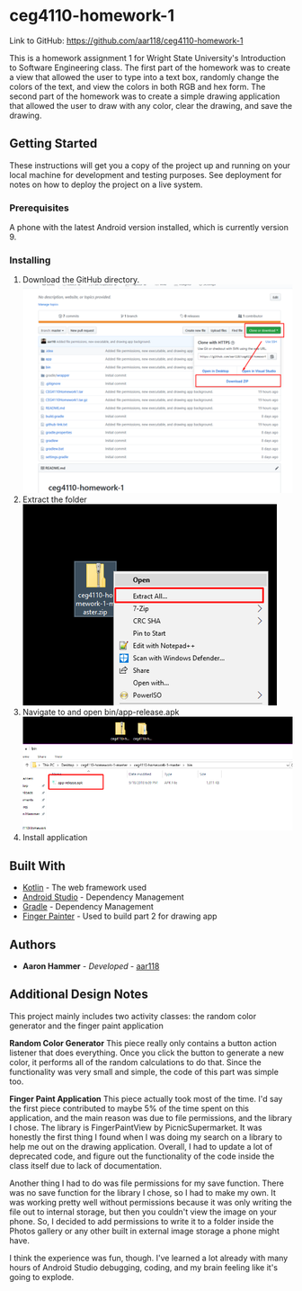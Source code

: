 # ceg4110-homework-1

Link to GitHub: https://github.com/aar118/ceg4110-homework-1

This is a homework assignment 1 for Wright State University's Introduction to Software Engineering class. 
The first part of the homework was to create a view that allowed the user to type into a text box, randomly change the colors of the text, and view the colors in both RGB and hex form.
The second part of the homework was to create a simple drawing application that allowed the user to draw with any color, clear the drawing, and save the drawing.

## Getting Started

These instructions will get you a copy of the project up and running on your local machine for development and testing purposes. See deployment for notes on how to deploy the project on a live system.

### Prerequisites

A phone with the latest Android version installed, which is currently version 9.

### Installing

1. Download the GitHub directory.
![Image 1](./resources/Screenshot_1.png "Image 1")
2. Extract the folder
![Image 2](./resources/Screenshot_2.png "Image 2")
3. Navigate to and open bin/app-release.apk
![Image 3](./resources/Screenshot_3.png "Image 3")
4. Install application

## Built With

* [Kotlin](https://kotlinlang.org/) - The web framework used
* [Android Studio](https://developer.android.com/studio/) - Dependency Management
* [Gradle](https://gradle.org/) - Dependency Management
* [Finger Painter](https://github.com/PicnicSupermarket/FingerPaintView) - Used to build part 2 for drawing app

## Authors

* **Aaron Hammer** - *Developed* - [aar118](https://github.com/aar118)

## Additional Design Notes

This project mainly includes two activity classes: the random color generator and the finger paint application

**Random Color Generator**
This piece really only contains a button action listener that does everything. Once you click the button to generate a new color, it performs all of the random calculations to do that.
Since the functionality was very small and simple, the code of this part was simple too.

**Finger Paint Application**
This piece actually took most of the time. I'd say the first piece contributed to maybe 5% of the time spent on this application, and the main reason was due to file permissions, and the library I chose.
The library is FingerPaintView by PicnicSupermarket. It was honestly the first thing I found when I was doing my search on a library to help me out on the drawing application.
Overall, I had to update a lot of deprecated code, and figure out the functionality of the code inside the class itself due to lack of documentation.

Another thing I had to do was file permissions for my save function. There was no save function for the library I chose, so I had to make my own.
It was working pretty well without permissions because it was only writing the file out to internal storage, but then you couldn't view the image on your phone.
So, I decided to add permissions to write it to a folder inside the Photos gallery or any other built in external image storage a phone might have.

I think the experience was fun, though. I've learned a lot already with many hours of Android Studio debugging, coding, and my brain feeling like it's going to explode.